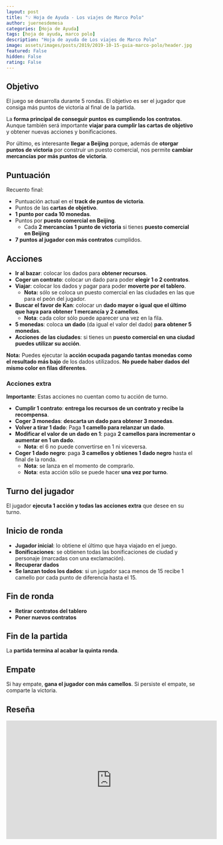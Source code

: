 ```yaml
---
layout: post
title: "💡 Hoja de Ayuda - Los viajes de Marco Polo"
author: juernesdemesa
categories: [Hoja de Ayuda]
tags: [hoja de ayuda, marco polo]
description: "Hoja de ayuda de Los viajes de Marco Polo"
image: assets/images/posts/2019/2019-10-15-guia-marco-polo/header.jpg
featured: False
hidden: False
rating: False
---
```


## Objetivo

El juego se desarrolla durante 5 rondas. El objetivo es ser el jugador que consiga más puntos de victoria al final de la partida.

La **forma principal de conseguir puntos es cumpliendo los contratos**. Aunque también será importante **viajar para cumplir las cartas de objetivo** y obtener nuevas acciones y bonificaciones.

Por último, es interesante **llegar a Beijing** porque, además de **otorgar puntos de victoria** por construir un puesto comercial, nos permite **cambiar mercancías por más puntos de victoria**.

## Puntuación

Recuento final:

- Puntuación actual en el **track de puntos de victoria**.
- Puntos de las **cartas de objetivo**.
- **1 punto por cada 10 monedas**.
- Puntos por **puesto comercial en Beijing**.
  - Cada **2 mercancías 1 punto de victoria** si tienes **puesto comercial en Beijing**
- **7 puntos al jugador con más contratos** cumplidos.

## Acciones

- **Ir al bazar**: colocar los dados para **obtener recursos**.
- **Coger un contrato**: colocar un dado para poder **elegir 1 o 2 contratos**.
- **Viajar**: colocar los dados y pagar para poder **moverte por el tablero**.
  - **Nota:** sólo se coloca un puesto comercial en las ciudades en las que para el peón del jugador.
- **Buscar el favor de Kan**: colocar un **dado mayor o igual que el último que haya para obtener 1 mercancía y 2 camellos**.
  - **Nota**: cada color sólo puede aparecer una vez en la fila.
- **5 monedas**: coloca **un dado** (da igual el valor del dado) **para obtener 5 monedas**.
- **Acciones de las ciudades**: si tienes un **puesto comercial en una ciudad puedes utilizar su acción**.

**Nota:** Puedes ejecutar la **acción ocupada pagando tantas monedas como el resultado más bajo** de los dados utilizados. **No puede haber dados del mismo color en filas diferentes**.

### Acciones extra

**Importante**: Estas acciones no cuentan como tu acción de turno.

- **Cumplir 1 contrato**: **entrega los recursos de un contrato y recibe la recompensa**.
- **Coger 3 monedas**: **descarta un dado para obtener 3 monedas**.
- **Volver a tirar 1 dado**: Paga **1 camello para relanzar un dado**.
- **Modificar el valor de un dado en 1**: paga **2 camellos para incrementar o aumentar en 1 un dado**.
  - **Nota**: el 6 no puede convertirse en 1 ni viceversa.
- **Coger 1 dado negro**: paga **3 camellos y obtienes 1 dado negro** hasta el final de la ronda.
  - **Nota**: se lanza en el momento de comprarlo.
  - **Nota**: esta acción sólo se puede hacer **una vez por turno**.

## Turno del jugador

El jugador **ejecuta 1 acción y todas las acciones extra** que desee en su turno.

## Inicio de ronda

- **Jugador inicial**: lo obtiene el último que haya viajado en el juego.
- **Bonificaciones**: se obtienen todas las bonificaciones de ciudad y personaje (marcadas con una exclamación).
- **Recuperar dados**
- **Se lanzan todos los dados**: si un jugador saca menos de 15 recibe 1 camello por cada punto de diferencia hasta el 15.

## Fin de ronda

- **Retirar contratos del tablero**
- **Poner nuevos contratos**

## Fin de la partida

La **partida termina al acabar la quinta ronda**.

## Empate

Si hay empate, **gana el jugador con más camellos**. Si persiste el empate, se comparte la victoria.

## Reseña

<iframe width="560" height="315" src="https://www.youtube.com/embed/eGr-buKzUKI" frameborder="0" allow="accelerometer; autoplay; encrypted-media; gyroscope; picture-in-picture" allowfullscreen></iframe>
